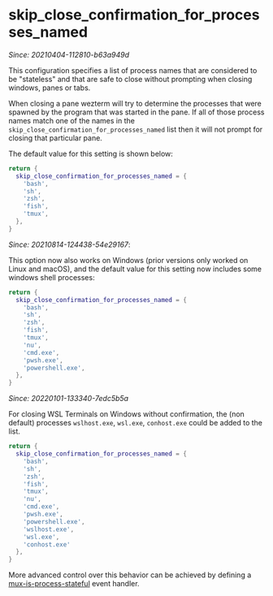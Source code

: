 # skip_close_confirmation_for_processes_named

*Since: 20210404-112810-b63a949d*

This configuration specifies a list of process names that are
considered to be "stateless" and that are safe to close without
prompting when closing windows, panes or tabs.

When closing a pane wezterm will try to determine the processes
that were spawned by the program that was started in the pane.
If all of those process names match one of the names in the
`skip_close_confirmation_for_processes_named` list then it will
not prompt for closing that particular pane.

The default value for this setting is shown below:

```lua
return {
  skip_close_confirmation_for_processes_named = {
    'bash',
    'sh',
    'zsh',
    'fish',
    'tmux',
  },
}
```

*Since: 20210814-124438-54e29167*:

This option now also works on Windows (prior versions only worked on Linux and
macOS), and the default value for this setting now includes some windows shell
processes:

```lua
return {
  skip_close_confirmation_for_processes_named = {
    'bash',
    'sh',
    'zsh',
    'fish',
    'tmux',
    'nu',
    'cmd.exe',
    'pwsh.exe',
    'powershell.exe',
  },
}
```

*Since: 20220101-133340-7edc5b5a*

For closing WSL Terminals on Windows without confirmation, the (non default) processes `wslhost.exe`, `wsl.exe`,
`conhost.exe` could be added to the list.

```lua
return {
  skip_close_confirmation_for_processes_named = {
    'bash',
    'sh',
    'zsh',
    'fish',
    'tmux',
    'nu',
    'cmd.exe',
    'pwsh.exe',
    'powershell.exe',
    'wslhost.exe', 
    'wsl.exe', 
    'conhost.exe'
  },
}
```

More advanced control over this behavior can be achieved by defining a
[mux-is-process-stateful](../mux-events/mux-is-process-stateful.md) event handler.


